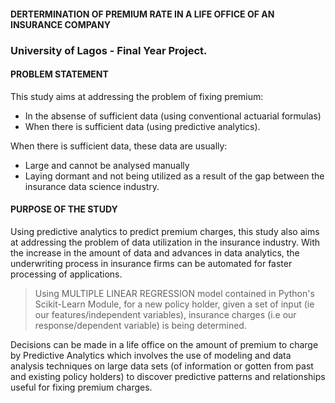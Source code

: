 #### DERTERMINATION OF PREMIUM RATE IN A LIFE OFFICE OF AN INSURANCE COMPANY

### University of Lagos - Final Year Project.

#### PROBLEM STATEMENT
This study aims at addressing the problem of fixing premium:
- In the absense of sufficient data (using conventional actuarial formulas)
- When there is sufficient data (using predictive analytics).

When there is sufficient data, these data are usually:
- Large and cannot be analysed manually
- Laying dormant and not being utilized as a result of the gap between
the insurance data science industry.


#### PURPOSE OF THE STUDY
Using predictive analytics to predict premium charges, this study also aims at addressing the problem of data utilization in the insurance industry. 
With the increase in the amount of data and advances in data analytics, the underwriting process in insurance firms can be automated for faster processing of applications.


> Using MULTIPLE LINEAR REGRESSION model contained in Python's Scikit-Learn Module, for a new policy holder, given a set of input (ie our features/independent variables), insurance charges (i.e our response/dependent variable) is being determined.

Decisions can be made in a life office on the amount of premium to charge by Predictive Analytics which involves the use of modeling and data analysis techniques on large data sets (of information or gotten from past and existing policy holders) to discover predictive patterns and relationships useful for fixing premium charges.
